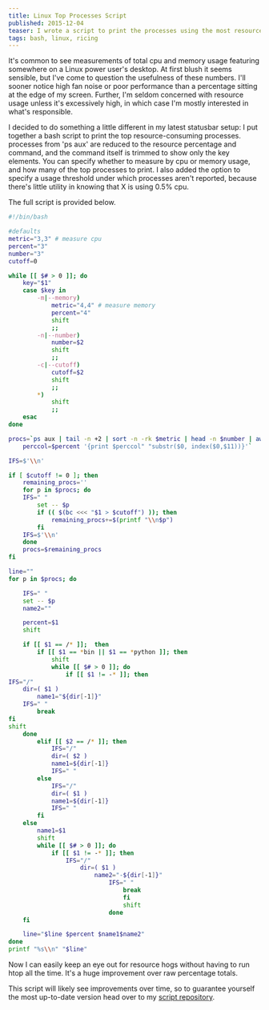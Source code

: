 ```yaml
---
title: Linux Top Processes Script
published: 2015-12-04
teaser: I wrote a script to print the processes using the most resources, because a statusbar showing total resource usage alone isn't actually very useful.
tags: bash, linux, ricing
---
```


It's common to see measurements of total cpu and memory usage featuring somewhere on a Linux power user's desktop. At first blush it seems sensible, but I've come to question the usefulness of these numbers. I'll sooner notice high fan noise or poor performance than a percentage sitting at the edge of my screen. Further, I'm seldom concerned with resource usage unless it's excessively high, in which case I'm mostly interested in what's responsible.

I decided to do something a little different in my latest statusbar setup: I put together a bash script to print the top resource-consuming processes. processes from 'ps aux' are reduced to the resource percentage and command, and the command itself is trimmed to show only the key elements. You can specify whether to measure by cpu or memory usage, and how many of the top processes to print. I also added the option to specify a usage threshold under which processes aren't reported, because there's little utility in knowing that X is using 0.5% cpu.

The full script is provided below.

```Bash
#!/bin/bash

#defaults
metric="3,3" # measure cpu
percent="3"
number="3"
cutoff=0

while [[ $# > 0 ]]; do
	key="$1"
	case $key in
		-m|--memory)
			metric="4,4" # measure memory
			percent="4"
			shift
			;;
		-n|--number)
			number=$2
			shift
			;;
		-c|--cutoff)
			cutoff=$2
			shift
			;;
		*)
			shift
			;;
	esac
done

procs=`ps aux | tail -n +2 | sort -n -rk $metric | head -n $number | awk -v \\
	perccol=$percent '{print $perccol" "substr($0, index($0,$11))}'`

IFS=$'\\n'

if [ $cutoff != 0 ]; then
	remaining_procs=''
	for p in $procs; do
	IFS=" "
		set -- $p
		if (( $(bc <<< "$1 > $cutoff") )); then
			remaining_procs+=$(printf "\\n$p")
		fi
	IFS=$'\\n'
	done
	procs=$remaining_procs
fi

line=""
for p in $procs; do

	IFS=" "
	set -- $p
	name2=""

	percent=$1
	shift

	if [[ $1 == /* ]];  then
		if [[ $1 == *bin || $1 == *python ]]; then
			shift
			while [[ $# > 0 ]]; do
				if [[ $1 != -* ]]; then
IFS="/"
	dir=( $1 )
		name1="${dir[-1]}"
	IFS=" "
		break
fi
shift
	done
		elif [[ $2 == /* ]]; then
			IFS="/"
			dir=( $2 )
			name1=${dir[-1]}
			IFS=" "
		else
			IFS="/"
			dir=( $1 )
			name1=${dir[-1]}
			IFS=" "
		fi
	else
		name1=$1
		shift
		while [[ $# > 0 ]]; do
			if [[ $1 != -* ]]; then
				IFS="/"
					dir=( $1 )
						name2="-${dir[-1]}"
							IFS=" "
								break
								fi
								shift
							done
	fi

	line="$line $percent $name1$name2"
done
printf "%s\\n" "$line"
```

Now I can easily keep an eye out for resource hogs without having to run htop all the time. It's a huge improvement over raw percentage totals.

This script will likely see improvements over time, so to guarantee yourself the most up-to-date version head over to my [script repository](https://github.com/ftzm/scripts).
